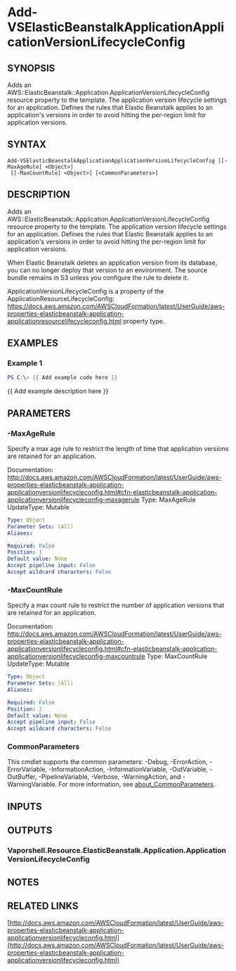 # Add-VSElasticBeanstalkApplicationApplicationVersionLifecycleConfig

## SYNOPSIS
Adds an AWS::ElasticBeanstalk::Application.ApplicationVersionLifecycleConfig resource property to the template.
The application version lifecycle settings for an application.
Defines the rules that Elastic Beanstalk applies to an application's versions in order to avoid hitting the per-region limit for application versions.

## SYNTAX

```
Add-VSElasticBeanstalkApplicationApplicationVersionLifecycleConfig [[-MaxAgeRule] <Object>]
 [[-MaxCountRule] <Object>] [<CommonParameters>]
```

## DESCRIPTION
Adds an AWS::ElasticBeanstalk::Application.ApplicationVersionLifecycleConfig resource property to the template.
The application version lifecycle settings for an application.
Defines the rules that Elastic Beanstalk applies to an application's versions in order to avoid hitting the per-region limit for application versions.

When Elastic Beanstalk deletes an application version from its database, you can no longer deploy that version to an environment.
The source bundle remains in S3 unless you configure the rule to delete it.

ApplicationVersionLifecycleConfig is a property of the ApplicationResourceLifecycleConfig: https://docs.aws.amazon.com/AWSCloudFormation/latest/UserGuide/aws-properties-elasticbeanstalk-application-applicationresourcelifecycleconfig.html property type.

## EXAMPLES

### Example 1
```powershell
PS C:\> {{ Add example code here }}
```

{{ Add example description here }}

## PARAMETERS

### -MaxAgeRule
Specify a max age rule to restrict the length of time that application versions are retained for an application.

Documentation: http://docs.aws.amazon.com/AWSCloudFormation/latest/UserGuide/aws-properties-elasticbeanstalk-application-applicationversionlifecycleconfig.html#cfn-elasticbeanstalk-application-applicationversionlifecycleconfig-maxagerule
Type: MaxAgeRule
UpdateType: Mutable

```yaml
Type: Object
Parameter Sets: (All)
Aliases:

Required: False
Position: 1
Default value: None
Accept pipeline input: False
Accept wildcard characters: False
```

### -MaxCountRule
Specify a max count rule to restrict the number of application versions that are retained for an application.

Documentation: http://docs.aws.amazon.com/AWSCloudFormation/latest/UserGuide/aws-properties-elasticbeanstalk-application-applicationversionlifecycleconfig.html#cfn-elasticbeanstalk-application-applicationversionlifecycleconfig-maxcountrule
Type: MaxCountRule
UpdateType: Mutable

```yaml
Type: Object
Parameter Sets: (All)
Aliases:

Required: False
Position: 2
Default value: None
Accept pipeline input: False
Accept wildcard characters: False
```

### CommonParameters
This cmdlet supports the common parameters: -Debug, -ErrorAction, -ErrorVariable, -InformationAction, -InformationVariable, -OutVariable, -OutBuffer, -PipelineVariable, -Verbose, -WarningAction, and -WarningVariable. For more information, see [about_CommonParameters](http://go.microsoft.com/fwlink/?LinkID=113216).

## INPUTS

## OUTPUTS

### Vaporshell.Resource.ElasticBeanstalk.Application.ApplicationVersionLifecycleConfig
## NOTES

## RELATED LINKS

[http://docs.aws.amazon.com/AWSCloudFormation/latest/UserGuide/aws-properties-elasticbeanstalk-application-applicationversionlifecycleconfig.html](http://docs.aws.amazon.com/AWSCloudFormation/latest/UserGuide/aws-properties-elasticbeanstalk-application-applicationversionlifecycleconfig.html)

